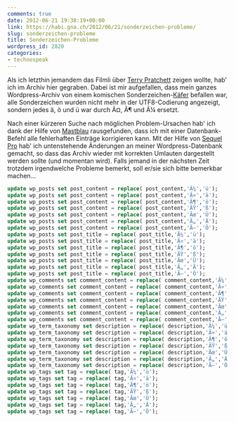 ```yaml
---
comments: true
date: 2012-06-21 19:38:19+00:00
link: https://habi.gna.ch/2012/06/21/sonderzeichen-probleme/
slug: sonderzeichen-probleme
title: Sonderzeichen-Probleme
wordpress_id: 2820
categories:
- technospeak
---
```


Als ich letzthin jemandem das Filmli über [Terry Pratchett](https://habi.gna.ch/2011/12/08/sir-terry-pratched-will-sterben/) zeigen wollte, hab' ich im Archiv hier gegraben.
Dabei ist mir aufgefallen, dass mein ganzes Wordpress-Archiv von einem komischen Sonderzeichen-[Käfer](https://en.wikipedia.org/wiki/File:H96566k.jpg) befallen war, alle Sonderzeichen wurden nicht mehr in der UTF8-Codierung angezeigt, sondern jedes ä, ö und ü war durch Ã¤, Ã¶ und Ã¼ ersetzt.

Nach einer kürzeren Suche nach möglichen Problem-Ursachen hab' ich dank der Hilfe von [Mastblau](http://www.mastblau.com/2009-01-20/wordpress-auf-utf-8-umstellen/) rausgefunden, dass ich mit einer Datenbank-Befehl alle fehlerhaften Einträge korrigieren kann.
Mit der Hilfe von [Sequel Pro](http://www.sequelpro.com/) hab' ich untenstehende Änderungen an meiner Wordpress-Datenbank gemacht, so dass das Archiv wieder mit korrekten Umlauten dargestellt werden sollte (und momentan wird).
Falls jemand in der nächsten Zeit trotzdem irgendwelche Probleme bemerkt, soll er/sie sich bitte bemerkbar machen...

````sql
update wp_posts set post_content = replace( post_content,'Ã¼','ü');
update wp_posts set post_content = replace( post_content,'Ã¤','ä');
update wp_posts set post_content = replace( post_content,'Ã¶','ö');
update wp_posts set post_content = replace( post_content,'ÃŸ','ß');
update wp_posts set post_content = replace( post_content,'Ãœ','Ü');
update wp_posts set post_content = replace( post_content,'Ã„','Ä');
update wp_posts set post_content = replace( post_content,'Ã–','Ö');
update wp_posts set post_title = replace( post_title,'Ã¼','ü');
update wp_posts set post_title = replace( post_title,'Ã¤','ä');
update wp_posts set post_title = replace( post_title,'Ã¶','ö');
update wp_posts set post_title = replace( post_title,'ÃŸ','ß');
update wp_posts set post_title = replace( post_title,'Ãœ','Ü');
update wp_posts set post_title = replace( post_title,'Ã„','Ä');
update wp_posts set post_title = replace( post_title,'Ã–','Ö');
update wp_comments set comment_content = replace( comment_content,'Ã¼','ü');
update wp_comments set comment_content = replace( comment_content,'Ã¤','ä');
update wp_comments set comment_content = replace( comment_content,'Ã¶','ö');
update wp_comments set comment_content = replace( comment_content,'ÃŸ','ß');
update wp_comments set comment_content = replace( comment_content,'Ãœ','Ü');
update wp_comments set comment_content = replace( comment_content,'Ã„','Ä');
update wp_comments set comment_content = replace( comment_content,'Ã–','Ö');
update wp_term_taxonomy set description = replace( description,'Ã¼','ü');
update wp_term_taxonomy set description = replace( description,'Ã¤','ä');
update wp_term_taxonomy set description = replace( description,'Ã¶','ö');
update wp_term_taxonomy set description = replace( description,'ÃŸ','ß');
update wp_term_taxonomy set description = replace( description,'Ãœ','Ü');
update wp_term_taxonomy set description = replace( description,'Ã„','Ä');
update wp_term_taxonomy set description = replace( description,'Ã–','Ö');
update wp_tags set tag = replace( tag,'Ã¼','ü');
update wp_tags set tag = replace( tag,'Ã¤','ä');
update wp_tags set tag = replace( tag,'Ã¶','ö');
update wp_tags set tag = replace( tag,'ÃŸ','ß');
update wp_tags set tag = replace( tag,'Ãœ','Ü');
update wp_tags set tag = replace( tag,'Ã„','Ä');
update wp_tags set tag = replace( tag,'Ã–','Ö');
````
